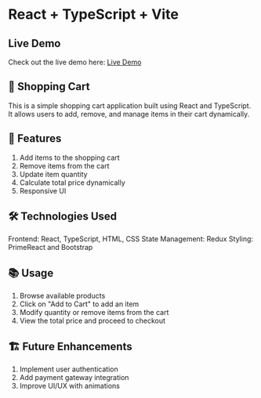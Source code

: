 # React + TypeScript + Vite

## Live Demo

Check out the live demo here: [Live Demo](https://shopping-cart-one-delta-75.vercel.app/)

## 🛒 Shopping Cart

This is a simple shopping cart application built using React and TypeScript. It allows users to add, remove, and manage items in their cart dynamically.

## 🚀 Features

1. Add items to the shopping cart
2. Remove items from the cart
3. Update item quantity
4. Calculate total price dynamically
5. Responsive UI

## 🛠️ Technologies Used

Frontend: React, TypeScript, HTML, CSS
State Management: Redux
Styling: PrimeReact and Bootstrap

## 📚 Usage

1. Browse available products
2. Click on "Add to Cart" to add an item
3. Modify quantity or remove items from the cart
4. View the total price and proceed to checkout

## 🏗️ Future Enhancements

1. Implement user authentication
2. Add payment gateway integration
3. Improve UI/UX with animations
